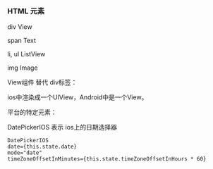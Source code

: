 ### HTML 元素

div    View

span   Text

li, ul ListView

img    Image 

View组件 替代 div标签：

ios中渲染成一个UIView，Android中是一个View。

平台的特定元素：

DatePickerIOS 表示 ios上的日期选择器
```
DatePickerIOS
date={this.state.date}
mode="date"
timeZoneOffsetInMinutes={this.state.timeZoneOffsetInHours * 60}

```


 
